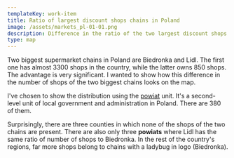 ```yaml
---
templateKey: work-item
title: Ratio of largest discount shops chains in Poland
image: /assets/markets_pl-01-01.png
description: Difference in the ratio of the two largest discount shops chains in Poland
type: map
---
```

Two biggest supermarket chains in Poland are Biedronka and Lidl. The first one has almost 3300 shops in the country, while the latter owns 850 shops. The advantage is very significant.
I wanted to show how this difference in the number of shops of the two biggest chains looks on the map.

I've chosen to show the distribution using the <a href="https://en.wikipedia.org/wiki/Powiat">powiat</a> unit. It's a second-level unit of local government and administration in Poland. There are 380 of them.

Surprisingly, there are three counties in which none of the shops of the two chains are present. There are also only three __powiats__ where Lidl has the same ratio of number of shops to Biedronka. In the rest of the country's regions, far more shops belong to chains with a ladybug in logo (Biedronka).